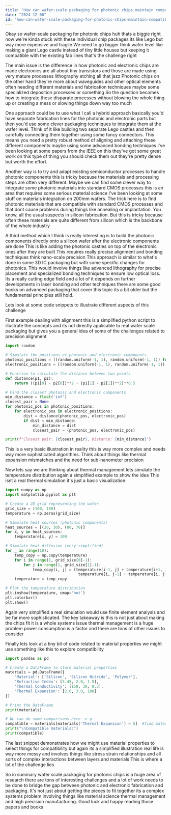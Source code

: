 ```yaml
---
title: "How can wafer-scale packaging for photonic chips maintain compatibility with existing semiconductor manufacturing processes?"
date: "2024-12-08"
id: "how-can-wafer-scale-packaging-for-photonic-chips-maintain-compatibility-with-existing-semiconductor-manufacturing-processes"
---
```


Okay so wafer-scale packaging for photonic chips huh  thats a biggie  right now we're kinda stuck with these individual chip packages its like Lego but way more expensive and fragile  We need to go bigger think wafer level  like  making a giant Lego castle instead of tiny little houses  but  keeping it compatible with the existing fab lines  that's the challenge right  

The main issue is the difference in how photonic and electronic chips are made  electronics are all about tiny transistors and those are made using very mature processes  lithography etching  all that jazz  Photonic chips on the other hand they're more about waveguides and other optical elements often needing different materials and fabrication techniques maybe some specialized deposition processes or something  So the question becomes how to integrate these disparate processes without blowing the whole thing up  or creating a mess  or slowing things down way too much


One approach could be to use what I call a hybrid approach basically you'd have separate fabrication lines for the photonic and electronic parts but then you'd use some clever packaging techniques to integrate them at the wafer level. Think of it like building two separate Lego castles and then carefully connecting them together using some fancy connectors. This means you need a pretty robust method of aligning and attaching these different components maybe using some advanced bonding techniques  I've been looking at some papers from the IEEE on this  they've got some great work on this type of thing  you should check them out they're pretty dense but worth the effort.


Another way is to try and adapt existing semiconductor processes to handle photonic components  this is tricky because the materials and processing steps are often very different.  Maybe we can find some clever way to integrate some photonic materials into standard CMOS processes this is an area that requires some serious material science  I've been looking at some stuff on materials integration on 200mm wafers.  The trick here is to find photonic materials that are compatible with standard CMOS processes and that dont cause problems during things like annealing or implantation. You know, all the usual suspects in silicon fabrication.  But this is tricky because often these materials are quite different from silicon which is the backbone of the whole industry


A third method which I think is really interesting is to build the photonic components directly onto a silicon wafer after the electronic components are done  This is like adding the photonic castles on top of the electronic ones after they are built  This requires really precise alignment and bonding techniques  think nano-scale precision  This approach is similar to what's done in some 3D IC packaging  but with some specific changes for photonics. This would involve things like advanced lithography for precise placement and specialized bonding techniques to ensure low optical loss. Its a really cutting edge field and a lot of it depends on further developments in laser bonding and other techniques  there are some good books on advanced packaging that cover this topic its a bit older but the fundamental principles still hold.


Lets look at some code snippets to illustrate different aspects of this challenge


First example dealing with alignment  this is a simplified python script to illustrate the concepts and its not directly applicable to real wafer scale packaging  but gives you a general idea of some of the challenges related to precision alignment


```python
import random

# Simulate the positions of photonic and electronic components
photonic_positions = [(random.uniform(-1, 1), random.uniform(-1, 1)) for _ in range(10)]
electronic_positions = [(random.uniform(-1, 1), random.uniform(-1, 1)) for _ in range(10)]

# Function to calculate the distance between two points
def distance(p1, p2):
    return ((p1[0] - p2[0])**2 + (p1[1] - p2[1])**2)**0.5

# Find the closest photonic and electronic components
min_distance = float('inf')
closest_pair = None
for photonic_pos in photonic_positions:
    for electronic_pos in electronic_positions:
        dist = distance(photonic_pos, electronic_pos)
        if dist < min_distance:
            min_distance = dist
            closest_pair = (photonic_pos, electronic_pos)

print(f"Closest pair: {closest_pair}, Distance: {min_distance}")

```

This is a very basic illustration  in reality this is way more complex  and needs way more sophisticated algorithms.  Think about things like thermal expansion mismatches  and the need for sub-nanometer precision  


Now  lets say we are thinking about thermal management   lets simulate the temperature distribution  again a simplified example to show the idea  This isnt a real thermal simulation it's just a basic visualization:


```python
import numpy as np
import matplotlib.pyplot as plt

# Create a 2D grid representing the wafer
grid_size = (100, 100)
temperature = np.zeros(grid_size)

# Simulate heat sources (photonic components)
heat_sources = [(20, 30), (80, 70)]
for x, y in heat_sources:
    temperature[x, y] = 100

# Simulate heat diffusion (very simplified)
for _ in range(10):
    temp_copy = np.copy(temperature)
    for i in range(1, grid_size[0]-1):
        for j in range(1, grid_size[1]-1):
            temp_copy[i, j] = (temperature[i-1, j] + temperature[i+1, j] +
                                temperature[i, j-1] + temperature[i, j+1]) / 4
    temperature = temp_copy

# Plot the temperature distribution
plt.imshow(temperature, cmap='hot')
plt.colorbar()
plt.show()

```

Again very simplified  a real simulation would use finite element analysis and be far more sophisticated.  The key takeaway is this is not just about making the chips fit  it is a whole systems issue  thermal management is a huge problem  power consumption is a factor and there are tons of other issues to consider


Finally lets look at a tiny bit of code related to material properties  we might use something like this to explore compatibility


```python
import pandas as pd

# Create a DataFrame to store material properties
materials = pd.DataFrame({
    'Material': ['Silicon', 'Silicon Nitride', 'Polymer'],
    'Refractive Index': [3.45, 2.0, 1.5],
    'Thermal Conductivity': [150, 30, 0.3],
    'Thermal Expansion': [2.6, 3.0, 100]
})

# Print the DataFrame
print(materials)

# We can do some comparisons here  e g  
compatible = materials[materials['Thermal Expansion'] < 5]  #find materials with thermal expansion below 5 ppm
print("\nCompatible materials:")
print(compatible)
```


The last snippet demonstrates how we might use material properties to select things for compatibility but again  its a simplified illustration real life is way more messy and involves things like stress strain relationships  and  all sorts of complex interactions between layers and materials  This is where a lot of the challenge lies


So in summary  wafer scale packaging for photonic chips is a huge area of research  there are tons of interesting challenges  and a lot of work needs to be done to bridge the gap between photonic and electronic fabrication and packaging.  It's not just about getting the pieces to fit together its a complex systems problem involving things like material science thermal management  and high precision manufacturing.  Good luck and happy reading those papers and books
